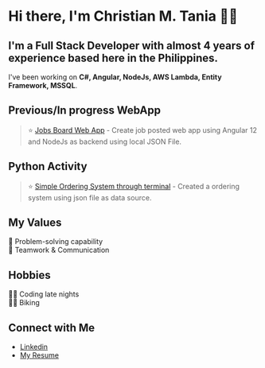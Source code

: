 # Hi there, I'm Christian M. Tania 👋🏻

## I'm a Full Stack Developer with almost 4 years of experience based here in the Philippines.
I've been working on <strong> C#, Angular, NodeJs, AWS Lambda, Entity Framework, MSSQL</strong>.

## Previous/In progress WebApp <br/>
> ⭐️ [Jobs Board Web App](https://github.com/cmtania/jobs-board) - Create job posted web app using Angular 12 and NodeJs as backend using local JSON File.

## Python Activity <br/>
> ⭐️ [Simple Ordering System through terminal](https://github.com/cmtania/python-ordering-system) - Created a ordering system using json file as data source.


## My Values
🧠 Problem-solving capability<br/>
🙌 Teamwork & Communication

## Hobbies
👨‍💻 Coding late nights <br/>
🚴‍♂️ Biking </br>

## Connect with Me
- [Linkedin](https://www.linkedin.com/in/taniachristian/) <br/>
- [My Resume](https://cmtania.github.io/resume/)<br />

